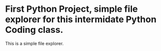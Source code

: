 # First Python Project, simple file explorer for this intermidate Python Coding class.
This is a simple file explorer.
